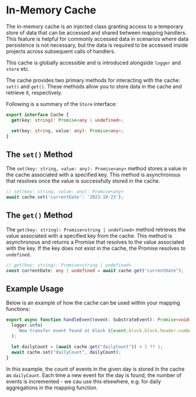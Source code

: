 # In-Memory Cache

The in-memory cache is an injected class granting access to a temporary store of data that can be accessed and shared between mapping handlers. This feature is helpful for commonly accessed data in scenarios where data persistence is not necessary, but the data is required to be accessed inside projects across subsequent calls of handlers.

This cache is globally accessible and is introduced alongside `logger` and `store` etc.

The cache provides two primary methods for interacting with the cache: `set()` and `get()`. These methods allow you to store data in the cache and retrieve it, respectively.

Following is a summary of the `Store` interface:

```ts
export interface Cache {
  get(key: string): Promise<any | undefined>;

  set(key: string, value: any): Promise<any>;
}
```

## The `set()` Method

The `set(key: string, value: any): Promise<any>` method stores a value in the cache associated with a specified key. This method is asynchronous that resolves once the value is successfully stored in the cache.

```ts
// set(key: string, value: any): Promise<any>
await cache.set('currentDate': '2023-10-23');
```

## The `get()` Method

The `get(key: string): Promise<string | undefined>` method retrieves the value associated with a specified key from the cache. This method is asynchronous and returns a Promise that resolves to the value associated with the key. If the key does not exist in the cache, the Promise resolves to `undefined`.

```ts
// get(key: string): Promise<string | undefined>
const currentDate: any | undefined = await cache.get("currentDate");
```

## Example Usage

Below is an example of how the cache can be used within your mapping functions:

```ts
export async function handleEvent(event: SubstrateEvent): Promise<void> {
  logger.info(
    `New transfer event found at block ${event.block.block.header.number.toString()}`
  );

  let dailyCount = (await cache.get("dailyCount")) + 1 ?? 1;
  await cache.set("dailyCount", dailyCount);
}
```

In this example, the count of events in the given day is stored in the cache as `dailyCount`. Each time a new event for the day is found, the number of events is incremented - we cau use this elsewhere, e.g. for daily aggregations in the mapping function.
